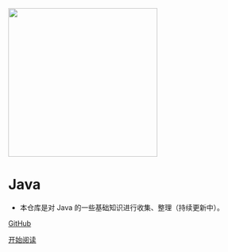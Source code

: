 <img width="300px" src="https://gitee.com/duhouan/ImagePro/raw/master/logo.png">

# Java

- 本仓库是对 Java 的一些基础知识进行收集、整理（持续更新中）。

[GitHub](https://github.com/DuHouAn/Java)

[开始阅读](./README.md)
